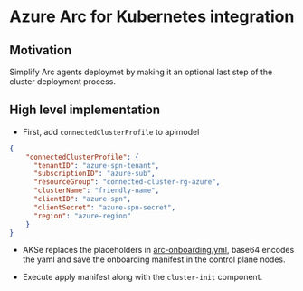# Azure Arc for Kubernetes integration

## Motivation

Simplify Arc agents deploymet by making it an optional last step of the cluster deployment process.

## High level implementation

- First, add `connectedClusterProfile` to apimodel

```json
{
    "connectedClusterProfile": {
      "tenantID": "azure-spn-tenant",
      "subscriptionID": "azure-sub",
      "resourceGroup": "connected-cluster-rg-azure",
      "clusterName": "friendly-name",
      "clientID": "azure-spn",
      "clientSecret": "azure-spn-secret",
      "region": "azure-region"
    }
}
```

- AKSe replaces the placeholders in [arc-onboarding.yml](https://github.com/Azure/azure-arc-kubernetes-onboarding/blob/master/arc-onboarding.yml), base64 encodes the yaml and save the onboarding manifest in the control plane nodes.

- Execute apply manifest along with the `cluster-init` component.
